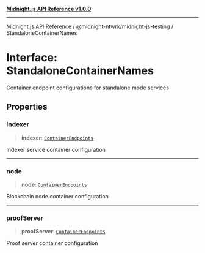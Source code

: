 [**Midnight.js API Reference v1.0.0**](../../../README.md)

***

[Midnight.js API Reference](../../../packages.md) / [@midnight-ntwrk/midnight-js-testing](../README.md) / StandaloneContainerNames

# Interface: StandaloneContainerNames

Container endpoint configurations for standalone mode services

## Properties

### indexer

> **indexer**: [`ContainerEndpoints`](ContainerEndpoints.md)

Indexer service container configuration

***

### node

> **node**: [`ContainerEndpoints`](ContainerEndpoints.md)

Blockchain node container configuration

***

### proofServer

> **proofServer**: [`ContainerEndpoints`](ContainerEndpoints.md)

Proof server container configuration
